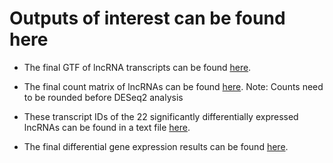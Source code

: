 # Outputs of interest can be found here

* The final GTF of lncRNA transcripts can be found [here](https://github.com/course-fish546-2023/zach-lncRNA/blob/main/output/merged_final_lncRNAs.gtf).

* The final count matrix of lncRNAs can be found [here](https://github.com/course-fish546-2023/zach-lncRNA/blob/main/output/filtered_count_matrix.tsv). Note: Counts need to be rounded before DESeq2 analysis

* These transcript IDs of the 22 significantly differentially expressed lncRNAs can be found in a text file [here](https://github.com/course-fish546-2023/zach-lncRNA/blob/main/output/sig_diff_IDs.txt).

* The final differential gene expression results can be found [here](https://github.com/course-fish546-2023/zach-lncRNA/blob/main/output/DEGlist.tab).
